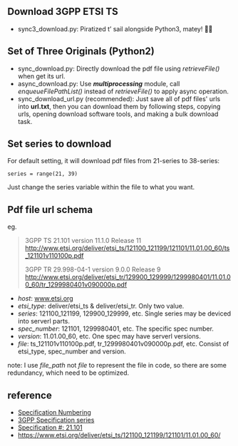 ## Download 3GPP ETSI TS
 - sync3_download.py:
Piratized t’ sail alongside Python3, matey! 🏴‍☠️

## Set of Three Originals (Python2)
 - sync_download.py:
Directly download the pdf file using *retrieveFile()* when get its url.
 - async_download.py:
Use ***multiprocessing*** module, call *enqueueFilePathList()* instead of *retrieveFile()* to apply async operation.
 - sync_download_url.py (recommended):
Just save all of pdf files' urls into **url.txt**, then you can download them by following steps, copying urls, opening download software tools, and making a bulk download task.

## Set series to download
For default setting, it will download pdf files from 21-series to 38-series:
```
series = range(21, 39)
```
Just change the series variable within the file to what you want.

## Pdf file url schema
eg.
> 3GPP TS 21.101 version 11.1.0 Release 11
> http://www.etsi.org/deliver/etsi_ts/121100_121199/121101/11.01.00_60/ts_121101v110100p.pdf
> 
> 3GPP TR 29.998-04-1 version 9.0.0 Release 9
> http://www.etsi.org/deliver/etsi_tr/129900_129999/1299980401/11.01.00_60/tr_1299980401v090000p.pdf

 - *host*: www.etsi.org
 - *etsi_type*: deliver/etsi_ts & deliver/etsi_tr. Only two value.
 - *series*: 121100_121199, 129900_129999, etc. Single series may be deviced into serverl parts.
 - *spec_number*: 121101, 1299980401, etc. The specific spec number.
 - *version*: 11.01.00_60, etc. One spec may have serverl versions.
 - *file*: ts_121101v110100p.pdf, tr_1299980401v090000p.pdf, etc. Consist of etsi_type, spec_number and version.

note: I use *file_path* not *file* to represent the file in code, so there are some redundancy, which need to be optimized.

## reference

- [Specification Numbering](https://www.3gpp.org/specifications/specification-numbering)
- [3GPP Specification series](https://www.3gpp.org/DynaReport/21-series.htm)
- [Specification #: 21.101](https://portal.3gpp.org/desktopmodules/Specifications/SpecificationDetails.aspx?specificationId=544)
- https://www.etsi.org/deliver/etsi_ts/121100_121199/121101/11.01.00_60/
